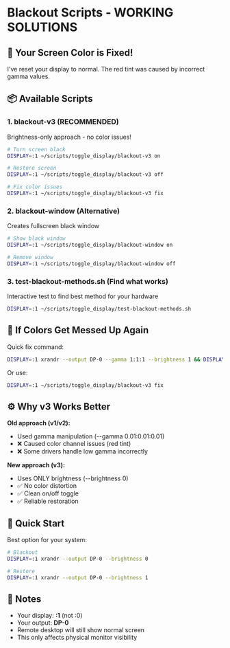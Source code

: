 # Blackout Scripts - WORKING SOLUTIONS

## 🔴 Your Screen Color is Fixed!
I've reset your display to normal. The red tint was caused by incorrect gamma values.

## 📦 Available Scripts

### 1. **blackout-v3** (RECOMMENDED)
Brightness-only approach - no color issues!
```bash
# Turn screen black
DISPLAY=:1 ~/scripts/toggle_display/blackout-v3 on

# Restore screen
DISPLAY=:1 ~/scripts/toggle_display/blackout-v3 off

# Fix color issues
DISPLAY=:1 ~/scripts/toggle_display/blackout-v3 fix
```

### 2. **blackout-window** (Alternative)
Creates fullscreen black window
```bash
# Show black window
DISPLAY=:1 ~/scripts/toggle_display/blackout-window on

# Remove window  
DISPLAY=:1 ~/scripts/toggle_display/blackout-window off
```

### 3. **test-blackout-methods.sh** (Find what works)
Interactive test to find best method for your hardware
```bash
DISPLAY=:1 ~/scripts/toggle_display/test-blackout-methods.sh
```

## 🚨 If Colors Get Messed Up Again

Quick fix command:
```bash
DISPLAY=:1 xrandr --output DP-0 --gamma 1:1:1 --brightness 1 && DISPLAY=:1 xgamma -gamma 1.0
```

Or use:
```bash
DISPLAY=:1 ~/scripts/toggle_display/blackout-v3 fix
```

## ⚙️ Why v3 Works Better

**Old approach (v1/v2):** 
- Used gamma manipulation (--gamma 0.01:0.01:0.01)
- ❌ Caused color channel issues (red tint)
- ❌ Some drivers handle low gamma incorrectly

**New approach (v3):**
- Uses ONLY brightness (--brightness 0)
- ✅ No color distortion
- ✅ Clean on/off toggle
- ✅ Reliable restoration

## 🎯 Quick Start

Best option for your system:
```bash
# Blackout
DISPLAY=:1 xrandr --output DP-0 --brightness 0

# Restore
DISPLAY=:1 xrandr --output DP-0 --brightness 1
```

## 📝 Notes

- Your display: **:1** (not :0)
- Your output: **DP-0**
- Remote desktop will still show normal screen
- This only affects physical monitor visibility